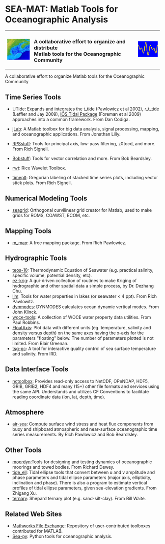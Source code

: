 # SEA-MAT: Matlab Tools for Oceanographic Analysis

<table summary="Title">
    <tr>
        <td><img src="img/gom2.jpg" alt="South Atlantic Bathymetry"/></td>
        <td><h3>A collaborative effort to organize and distribute<br/>
        Matlab tools for the Oceanographic Community</h3></td>
        <td><img src="img/dataline.gif" alt="time series plot"/></td>
    </tr>
</table>

A collaborative effort to organize Matlab tools for the Oceanographic Community

## Time Series Tools

- [UTide](http://www.mathworks.com/matlabcentral/fileexchange/46523--utide--unified-tidal-analysis-and-prediction-functions?requestedDomain=www.mathworks.com): Expands and integrates the [t_tide](https://www.eoas.ubc.ca/~rich/#T_Tide) (Pawlowicz et al 2002), [r_t_tide](http://web.cecs.pdx.edu/~jaylab/group/leffler/software/index.html) (Leffler and Jay 2009), [IOS Tidal Package](http://www.pac.dfo-mpo.gc.ca/science/oceans/tidal-marees/index-eng.html) (Foreman et al 2009) approaches into a common framework. From Dan Codiga.

- [jLab](https://github.com/jonathanlilly/jLab): A Matlab toolbox for big data analysis, signal processing, mapping, and oceanographic applications. From Jonathan Lilly.

- [RPSstuff](https://github.com/rsignell-usgs/RPSstuff): Tools for principal axis, low-pass filtering, z0tocd, and more.  From Rich Signell.

- [Bobstuff](https://github.com/sea-mat/bobstuff): Tools for vector correlation and more.  From Bob Beardsley.

- [rwt](https://github.com/ricedsp/rwt): Rice Wavelet Toolbox.

- [timeplt](https://github.com/rsignell-usgs/timeplt): Gregorian labeling of stacked time series plots, including vector stick plots. From Rich Signell.

## Numerical Modeling Tools
- [seagrid](https://github.com/rsignell-usgs/seagrid): Orthogonal curvilinear grid creator for Matlab, used to make grids for ROMS, COAWST, ECOM, etc.

## Mapping Tools
- [m_map](https://www.eoas.ubc.ca/~rich/map.html): A free mapping package. From Rich Pawlowicz.

## Hydrographic Tools
- [teos-10](http://www.teos-10.org/software.htm): Thermodynamic Equation of Seawater (e.g. practical salinity, specific volume, potential density, etc).
- [ez-krig](http://globec.whoi.edu/software/kriging/easy_krig/easy_krig.html): A gui-driven collection of routines to make Kriging of hydrographic and other spatial data a simple process, by Dr. Dezhang Chu.
- [lim](https://www.eoas.ubc.ca/~rich/#LIM): Tools for water properties in lakes (or seawater < 4 ppt). From Rich Pawlowitz.
- [dynmodes](https://github.com/sea-mat/dynmodes): DYNMODES calculates ocean dynamic vertical modes. From John Klinck.
- [woce-tools](https://github.com/sea-mat/woce-tools): A collection of WOCE water property data utilities. From Paul Robbins.
- [FloatAxis](http://www2.mar.dfo-mpo.gc.ca/science/ocean/epsonde/programming.html): Plot data with different units (eg. temperature, salinity and density versus depth) on the same axes having the x-axis for the parameters "floating" below. The number of parameters plotted is not limited. From Blair Greenan.
- [tsg-gc](http://www.ird.fr/us191/spip.php?article63): A tool for interactive quality control of sea surface temperature and salinity. From IRD.

## Data Interface Tools
- [nctoolbox](http://nctoolbox.github.io/nctoolbox/): Provides read-only access to NetCDF, OPeNDAP, HDF5, GRIB, GRIB2, HDF4 and many (15+) other file formats and services using the same API.  Understands and utilizes CF Conventions to facilitate reading coordinate data (lon, lat, depth, time).

## Atmosphere
- [air-sea](https://github.com/sea-mat/air-sea): Compute surface wind stress and heat flux components from buoy and shipboard atmospheric and near-surface oceanographic time series measurements. By Rich Pawlowicz and Bob Beardlsley.

## Other Tools
- [moordyn](http://canuck.seos.uvic.ca/rkd/mooring/moordyn.php):Tools for designing and testing dynamics of oceanographic moorings and towed bodies. From Richard Dewey.
- [tide_ell](https://www.mathworks.com/matlabcentral/fileexchange/347-tidal-ellipse): Tidal ellipse tools that convert between u and v amplitude and phase parameters and tidal ellipse parameters (major axis, ellipticity, inclination and phase). There is also a program to estimate vertical profiles of tidal ellipse parameters, given sea-elevation gradients. From Zhigang Xu.
- [ternary](http://www.mathworks.com/matlabcentral/fileexchange/10139-shepard-ternary-plot): Shepard ternary plot (e.g. sand-silt-clay). From Bill Waite.


## Related Web Sites
- [Mathworks File Exchange](https://www.mathworks.com/matlabcentral/fileexchange/?s_tid=mlc_fx_browse): Repository of user-contributed toolboxes contributed for MATLAB.
- [Sea-py](http://pyoceans.github.io/sea-py/): Python tools for oceanographic analysis.

